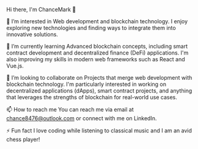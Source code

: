 Hi there, I'm ChanceMark 👋

👀 I’m interested in
Web development and blockchain technology. I enjoy exploring new technologies and finding ways to integrate them into innovative solutions.

🌱 I’m currently learning
Advanced blockchain concepts, including smart contract development and decentralized finance (DeFi) applications. I'm also improving my skills in modern web frameworks such as React and Vue.js.

💞️ I’m looking to collaborate on
Projects that merge web development with blockchain technology. I'm particularly interested in working on decentralized applications (dApps), smart contract projects, and anything that leverages the strengths of blockchain for real-world use cases.

📫 How to reach me
You can reach me via email at chance8476@outlook.com or connect with me on LinkedIn.

⚡ Fun fact
I love coding while listening to classical music and I am an avid chess player!
